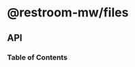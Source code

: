 # @restroom-mw/files

## API

<!-- Generated by documentation.js. Update this documentation by updating the source code. -->

### Table of Contents
